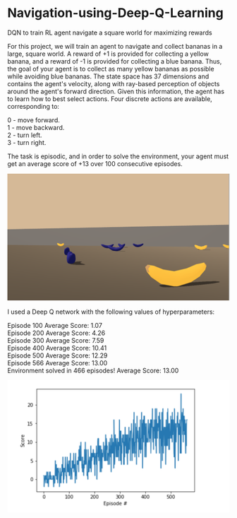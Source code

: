 # Navigation-using-Deep-Q-Learning
DQN to train RL agent navigate a square world for maximizing rewards

For this project, we will train an agent to navigate and collect bananas in a large, square world. A reward of +1 is provided 
for collecting a yellow banana, and a reward of -1 is provided for collecting a blue banana. Thus, the goal of your agent is 
to collect as many yellow bananas as possible while avoiding blue bananas. The state space has 37 dimensions and contains the agent's velocity, along with ray-based perception of objects around the agent's forward direction. Given this information, the agent has to learn how to best select actions. Four discrete actions are available, corresponding to:

0 - move forward. <br>
1 - move backward. <br>
2 - turn left. <br>
3 - turn right. <br>

The task is episodic, and in order to solve the environment, your agent must get an average score of +13 over 100 consecutive
episodes.

![alt text](https://github.com/MSopranoInTech/Navigation-using-Deep-Q-Learning/blob/master/banana_env2.png)

I used a Deep Q network with the following values of hyperparameters:


Episode 100	Average Score: 1.07 <br>
Episode 200	Average Score: 4.26 <br>
Episode 300	Average Score: 7.59 <br>
Episode 400	Average Score: 10.41 <br>
Episode 500	Average Score: 12.29 <br>
Episode 566	Average Score: 13.00 <br>
Environment solved in 466 episodes!	Average Score: 13.00 <br>

![alt text](https://github.com/MSopranoInTech/Navigation-using-Deep-Q-Learning/blob/master/results.png)
